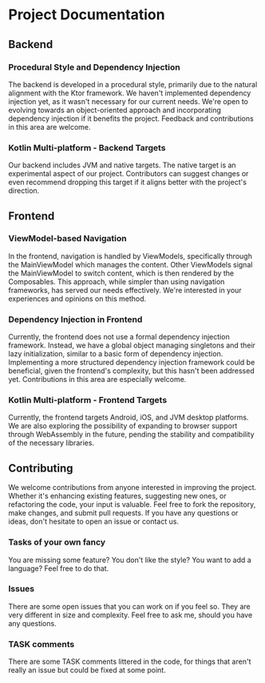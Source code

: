 # Project Documentation

## Backend

### Procedural Style and Dependency Injection
The backend is developed in a procedural style, primarily due to the natural alignment with the Ktor framework. We haven't implemented dependency injection yet, as it wasn't necessary for our current needs. We're open to evolving towards an object-oriented approach and incorporating dependency injection if it benefits the project. Feedback and contributions in this area are welcome.

### Kotlin Multi-platform - Backend Targets
Our backend includes JVM and native targets. The native target is an experimental aspect of our project. Contributors can suggest changes or even recommend dropping this target if it aligns better with the project's direction.

## Frontend

### ViewModel-based Navigation
In the frontend, navigation is handled by ViewModels, specifically through the MainViewModel which manages the content. Other ViewModels signal the MainViewModel to switch content, which is then rendered by the Composables. This approach, while simpler than using navigation frameworks, has served our needs effectively. We're interested in your experiences and opinions on this method.

### Dependency Injection in Frontend
Currently, the frontend does not use a formal dependency injection framework. Instead, we have a global object managing singletons and their lazy initialization, similar to a basic form of dependency injection. Implementing a more structured dependency injection framework could be beneficial, given the frontend's complexity, but this hasn't been addressed yet. Contributions in this area are especially welcome.

### Kotlin Multi-platform - Frontend Targets
Currently, the frontend targets Android, iOS, and JVM desktop platforms. We are also exploring the possibility of expanding to browser support through WebAssembly in the future, pending the stability and compatibility of the necessary libraries.

## Contributing
We welcome contributions from anyone interested in improving the project. Whether it's enhancing existing features, suggesting new ones, or refactoring the code, your input is valuable. Feel free to fork the repository, make changes, and submit pull requests. If you have any questions or ideas, don't hesitate to open an issue or contact us.

### Tasks of your own fancy
You are missing some feature? You don't like the style? You want to add a language? Feel free to do that.

### Issues
There are some open issues that you can work on if you feel so. They are very different in size and complexity. Feel free to ask me, should you have any questions.

### TASK comments
There are some TASK comments littered in the code, for things that aren't really an issue but could be fixed at some point. 
